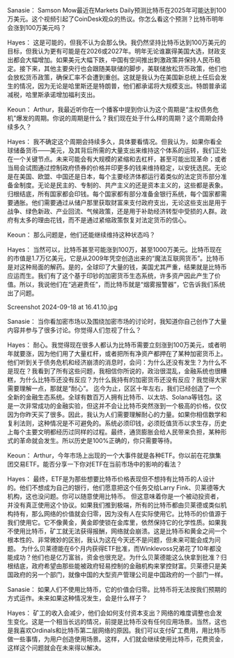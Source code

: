 Sanasie： Samson Mow最近在Markets Daily预测比特币在2025年可能达到100万美元。这个视频引起了CoinDesk观众的热议。你怎么看这个预测？比特币明年会涨到100万美元吗？

Hayes： 这是可能的，但我不认为会那么快。我仍然坚持比特币达到100万美元的目标，但我认为更有可能是在2026或2027年。明年无论谁赢得美国大选，财政支出都会大幅增加。如果美元大幅下跌，中国有空间推出刺激政策并保持人民币稳定。接下来，其他主要央行也会跟随美联储的脚步，美联储放松货币政策，他们也会放松货币政策，确保汇率不会遭到重创。这就是我认为在美国新总统上任后会发生的情况，因为无论是哈里斯还是特朗普，他们都承诺将大规模支出。特朗普承诺减税，哈里斯承诺增加福利支出。

Keoun： Arthur，我最近听你在一个播客中提到你认为这个周期是“主权债务危机”爆发的周期。你说的周期是什么？我们现在处于什么样的周期？这个周期会持续多久？

Hayes： 我不确定这个周期会持续多久，具体要看情况。但我认为，如果你看全球储备货币——美元，及其背后所需的大量支出来维持这个体系的运转，我们正处在一个关键节点。未来可能会有大规模的紧缩和去杠杆，甚至可能出现革命；或者当局会试图通过控制政府债券的价格并印更多的钱来维持稳定，以安抚选民。无论是在美国、欧盟、中国还是日本，每个主要经济体都运行着类似的法定货币部分准备金制度。无论是民主的、专制的、共产主义的还是资本主义的，这些都是表象。归根结底，所有国家都会印钱。每个国家都有部分准备金银行系统，每个国家都需要通胀。他们需要通过从储户那里获取财富来支付政府支出，无论这些支出是用于战争、绿色新政、产业回流、气候政策，还是用于补助经济转型中受损的人群。政府有太多的理由花钱，而不是通过紧缩政策恢复对法定货币的信心。

Keoun： 那么问题是，他们还能继续维持这种状态吗？

Hayes： 当然可以，比特币甚至可能涨到100万，甚至1000万美元。比特币现在的市值是1.7万亿美元，它是从2009年凭空创造出来的“魔法互联网货币”。比特币是对这种局面的解药。是的，全球印了大量的钱，美国尤其严重，结果就是比特币应运而生。我们有了这个基于印钞的加密货币生态系统，许多资产因此产生了价值。所以，我说他们在“逃避责任”，而比特币就是“烟雾报警器”，它告诉我们系统出了问题。

Screenshot 2024-09-18 at 16.41.10.jpg

Sanasie： 当你看加密市场以及围绕加密市场的讨论时，我知道你自己创作了大量内容并参与了很多讨论。你觉得人们忽视了什么？

Hayes： 耐心。我觉得现在很多人都认为比特币需要立刻涨到100万美元，或者明年就要涨，因为他们用了大量杠杆，或者把所有净资产都押在了某种加密货币上。他们听到关于债务危机和经济崩溃的消息时，会问：为什么还没有发生？为什么不是现在？我看到了所有这些问题，我相信你所说的，政治很混乱，金融系统也很糟糕，为什么比特币还没有反应？为什么我持有的加密货币还没有反应？我觉得大家需要理解一点，那就是“耐心”。 迄今为止，区区十年左右，我们已经创造了一个全新的金融生态系统。全球有数百万人拥有比特币、以太坊、Solana等钱包。这是一次非常成功的金融实验，但这并不会让比特币突然涨到一个极高的价格，仅仅因为你昨天买了很多。因此，我认为人们需要理解耐心的力量。如果你相信数学和复利法则，这种情况是不可避免的。系统必须印钱，必须贬值货币以求生存，历史上每个主要文明都经历过同样的过程。最终，通货膨胀会给人民带来负担，某种形式的革命就会发生。所以历史是100%正确的，你只需要等待。

Keoun： Arthur，今年市场上出现的一个大事件就是各种ETF。你以前在花旗集团交易ETF。能否分享一下你对ETF在当前市场中的影响的看法？

Hayes： 最终，ETF是为那些想要比特币价格表现但不想持有比特币的人设计的。他们不想成为自己的银行，他们愿意把这个任务交给Larry Fink、贝莱德等大机构，这也没问题。你可以随意使用比特币。 但这意味着你是一个被动投资者，并没有真正使用这个协议。如果我们推到极端，所有的比特币都由贝莱德或类似机构持有，那么网络的价值就会归零，因为没有人在实际使用它。比特币的价值源于我们使用它。它不像黄金，黄金即使锁在金库里，依然保持它的化学性质。如果我不使用比特币，矿工就无法获得报酬，网络就会崩溃。这是比特币和黄金之间一个根本性的、非常微妙的区别，我认为这在今天还不是问题，但未来可能会成为问题。 为什么贝莱德能在6个月内获得ETF批准，而Winklevoss兄弟花了10年都没能成功？他们也是亿万富翁，资金也很充足。为什么贝莱德能这么快拿到批准？归根结底，政府希望由那些能被政府轻易控制的金融机构来掌控财富。贝莱德只是美国政府的另一个部门，就像中国的大型资产管理公司是中国政府的一个部门一样。

Sanasie： 如果人们不使用比特币，它的价值会归零。比特币将无法按我们预期的方式运作。未来如果这种情况发生，会是什么样子？

Hayes： 矿工的收入会减少，他们会如何支付资本支出？网络的难度调整也会发生变化。这是一个相当长远的情况，前提是比特币没有任何应用场景。当然，这也是我喜欢Ordinals和比特币第二层网络的原因。我们可以支付矿工费用，用比特币做一些事情，为用户创造使用场景。这样，人们就会继续使用比特币，花费资金，这样这个问题就会在未来得以解决。

